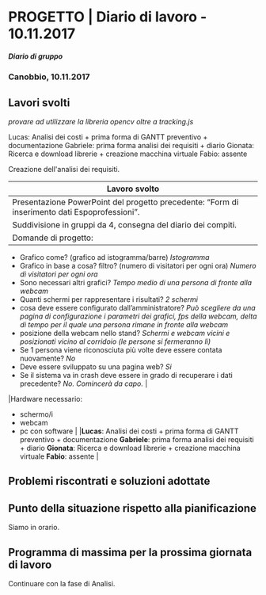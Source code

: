 
# PROGETTO | Diario di lavoro - 10.11.2017
##### Diario di gruppo
### Canobbio, 10.11.2017

## Lavori svolti

*provare ad utilizzare la libreria opencv oltre a tracking.js*

Lucas: Analisi dei costi + prima forma di GANTT preventivo + documentazione
Gabriele: prima forma analisi dei requisiti + diario
Gionata: Ricerca e download librerie + creazione macchina virtuale
Fabio: assente

Creazione dell'analisi dei requisiti.



|Lavoro svolto                 |
|------------------------------|
|Presentazione PowerPoint del progetto precedente: “Form di inserimento dati Espoprofessioni”.          |
|Suddivisione in gruppi da 4, consegna del diario dei compiti.     |
|Domande di progetto:
- Grafico come? (grafico ad istogramma/barre) *Istogramma*
- Grafico in base a cosa? filtro? (numero di visitatori per ogni ora) *Numero di visitatori per ogni ora*
- Sono necessari altri grafici? *Tempo medio di una persona di fronte alla webcam*
- Quanti schermi per rappresentare i risultati? *2 schermi*
- cosa deve essere configurato dall’amministratore? *Può scegliere da una pagina di configurazione i parametri dei grafici, fps della webcam, delta di tempo per il quale una persona rimane in fronte alla webcam*
- posizione della webcam nello stand? *Schermi e webcam vicini e posizionati vicino al corridoio (le persone si fermeranno li)*
- Se 1 persona viene riconosciuta più volte deve essere contata nuovamente? *No*
- Deve essere sviluppato su una pagina web? *Si*
- Se il sistema va in crash deve essere in grado di recuperare i dati precedente? *No. Comincerà da capo.* |

|Hardware necessario:
- schermo/i
- webcam
- pc con software         |
|**Lucas**: Analisi dei costi + prima forma di GANTT preventivo + documentazione
**Gabriele**: prima forma analisi dei requisiti + diario
**Gionata**: Ricerca e download librerie + creazione macchina virtuale
**Fabio**: assente                 |

##  Problemi riscontrati e soluzioni adottate


##  Punto della situazione rispetto alla pianificazione
Siamo in orario.

## Programma di massima per la prossima giornata di lavoro
Continuare con la fase di Analisi.